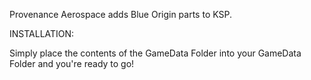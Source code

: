 Provenance Aerospace adds Blue Origin parts to KSP.

INSTALLATION:

Simply place the contents of the GameData Folder into your GameData Folder and you're ready to go!
